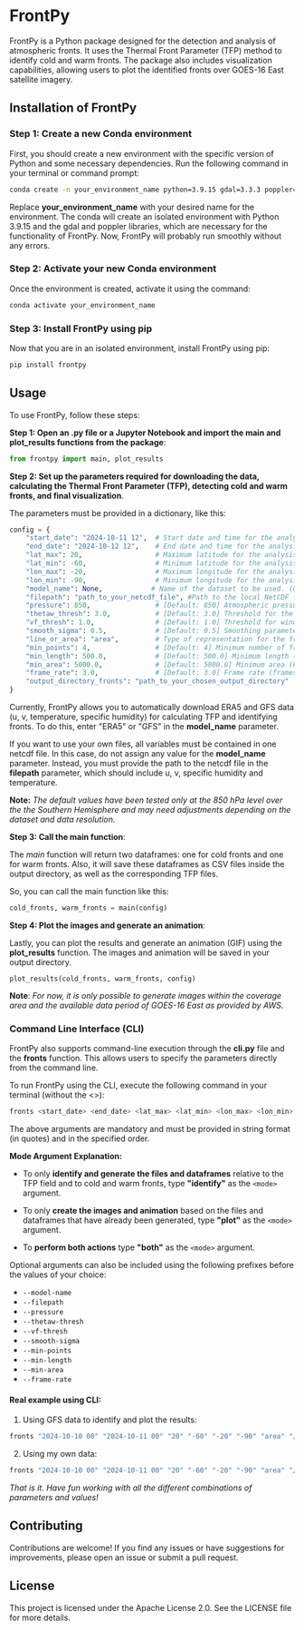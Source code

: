 # FrontPy

FrontPy is a Python package designed for the detection and analysis of atmospheric fronts. It uses the Thermal Front Parameter (TFP) method to identify cold and warm fronts. The package also includes visualization capabilities, allowing users to plot the identified fronts over GOES-16 East satellite imagery.

## Installation of FrontPy

### Step 1: Create a new Conda environment

First, you should create a new environment with the specific version of Python and some necessary dependencies. Run the following command in your terminal or command prompt:

```bash
conda create -n your_environment_name python=3.9.15 gdal=3.3.3 poppler=21.09 -c conda-forge
```

Replace **your_environment_name** with your desired name for the environment. The conda will create an isolated environment with Python 3.9.15 and the gdal and poppler libraries, which are necessary for the functionality of FrontPy. Now, FrontPy will probably run smoothly without any errors.

### Step 2: Activate your new Conda environment

Once the environment is created, activate it using the command:

```bash
conda activate your_environment_name
```

### Step 3: Install FrontPy using pip

Now that you are in an isolated environment, install FrontPy using pip:

```bash
pip install frontpy
```

## Usage

To use FrontPy, follow these steps:

**Step 1: Open an .py file or a Jupyter Notebook and import the main and plot_results functions from the package**:

```python
from frontpy import main, plot_results
```

**Step 2: Set up the parameters required for downloading the data, calculating the Thermal Front Parameter (TFP), detecting cold and warm fronts, and final visualization**. 

The parameters must be provided in a dictionary, like this:

```python
config = {
    "start_date": "2024-10-11 12",  # Start date and time for the analysis (format: YYYY-MM-DD HH) - string
    "end_date": "2024-10-12 12",    # End date and time for the analysis (format: YYYY-MM-DD HH) - string
    "lat_max": 20,                  # Maximum latitude for the analysis area (degrees, range: -90 to 90) - float
    "lat_min": -60,                 # Minimum latitude for the analysis area (degrees, range: -90 to 90) - float
    "lon_max": -20,                 # Maximum longitude for the analysis area (degrees, range: -180 to 180) - float
    "lon_min": -90,                 # Minimum longitude for the analysis area (degrees, range: -180 to 180) - float
    "model_name": None,            # Name of the dataset to be used. (Options available: ERA5, GFS). Leave it unchanged if you want to use your own files - string
    "filepath": "path_to_your_netcdf_file", #Path to the local NetCDF file containing both u, v, specific humidity and temperature (required if model_name is None)
    "pressure": 850,                # [Default: 850] Atmospheric pressure level (hPa) at which front identification is performed - int
    "thetaw_thresh": 3.0,           # [Default: 3.0] Threshold for the magnitude of the gradient of potential wet-bulb temperature (K/100km) for front identification -  float
    "vf_thresh": 1.0,               # [Default: 1.0] Threshold for wind velocity (m/s) for front classification as cold or warm front - float
    "smooth_sigma": 0.5,            # [Default: 0.5] Smoothing parameter (sigma) for Gaussian filtering - float
    "line_or_area": "area",         # Type of representation for the fronts (line or area) - string
    "min_points": 4,                # [Default: 4] Minimum number of frontal points required for a valid frontal line - int
    "min_length": 500.0,            # [Default: 500.0] Minimum length (km) for the frontal line to be considered - float
    "min_area": 5000.0,             # [Default: 5000.0] Minimum area (km²) for the frontal zone to be considered - float
    "frame_rate": 3.0,              # [Default: 3.0] Frame rate (frames per second) for the generated animation; higher rates result in a faster animation - float
    "output_directory_fronts": "path_to_your_chosen_output_directory"   # Path to your output directory
}
```

Currently, FrontPy allows you to automatically download ERA5 and GFS data (u, v, temperature, specific humidity) for calculating TFP and identifying fronts. To do this, enter "ERA5" or "GFS" in the **model_name** parameter. 

If you want to use your own files, all variables must be contained in one netcdf file. In this case, do not assign any value for the **model_name** parameter. Instead, you must provide the path to the netcdf file in the **filepath** parameter, which should include u, v, specific humidity and temperature.

**Note:** *The default values have been tested only at the 850 hPa level over the the Southern Hemisphere and may need adjustments depending on the dataset and data resolution.*

**Step 3: Call the main function**:

The *main* function will return two dataframes: one for cold fronts and one for warm fronts. Also, it will save these dataframes as CSV files inside the output directory, as well as the corresponding TFP files.

So, you can call the main function like this:

```python
cold_fronts, warm_fronts = main(config)
```

**Step 4: Plot the images and generate an animation**:

Lastly, you can plot the results and generate an animation (GIF) using the **plot_results** function. The images and animation will be saved in your output directory.

```    
plot_results(cold_fronts, warm_fronts, config)
```

**Note**: *For now, it is only possible to generate images within the coverage area and the available data period of GOES-16 East as provided by AWS.*

### Command Line Interface (CLI)

FrontPy also supports command-line execution through the **cli.py** file and the **fronts** function. This allows users to specify the parameters directly from the command line.

To run FrontPy using the CLI, execute the following command in your terminal (without the <>):

```bash
fronts <start_date> <end_date> <lat_max> <lat_min> <lon_max> <lon_min> <line_or_area> <output_directory_fronts> <mode>
```

The above arguments are mandatory and must be provided in string format (in quotes) and in the specified order.

**Mode Argument Explanation:**

- To only **identify and generate the files and dataframes** relative to the TFP field and to cold and warm fronts, type **"identify"** as the `<mode>` argument.

- To only **create the images and animation** based on the files and dataframes that have already been generated, type **"plot"** as the `<mode>` argument.

- To **perform both actions** type **"both"** as the `<mode>` argument.

Optional arguments can also be included using the following prefixes before the values of your choice:

- `--model-name`
- `--filepath`
- `--pressure`
- `--thetaw-thresh`
- `--vf-thresh`
- `--smooth-sigma`
- `--min-points`
- `--min-length`
- `--min-area`
- `--frame-rate`

#### Real example using CLI:

1. Using GFS data to identify and plot the results:

```bash
fronts "2024-10-10 00" "2024-10-11 00" "20" "-60" "-20" "-90" "area" "/output_directory/" "both" --model-name "GFS"
```

2. Using my own data:

```bash
fronts "2024-10-10 00" "2024-10-11 00" "20" "-60" "-20" "-90" "area" "/output_directory/" "both" --filepath "/path_to_my_netcdf_file.nc"
```

*That is it. Have fun working with all the different combinations of parameters and values!*

## Contributing

Contributions are welcome! If you find any issues or have suggestions for improvements, please open an issue or submit a pull request.

## License

This project is licensed under the Apache License 2.0. See the LICENSE file for more details.